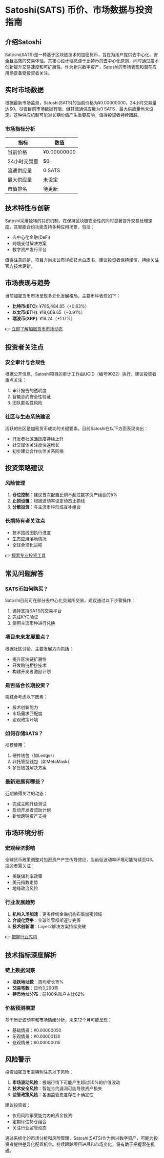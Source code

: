 # Satoshi(SATS) 币价、市场数据与投资指南

## 介绍Satoshi

Satoshi(SATS)是一种基于区块链技术的加密货币，旨在为用户提供去中心化、安全且高效的交易体验。其核心设计理念源于比特币的去中心化原则，同时通过技术创新提升交易速度和可扩展性。作为新兴数字资产，Satoshi的市场表现和潜在应用场景备受投资者关注。

## 实时市场数据

根据最新市场监测，Satoshi(SATS)的当前价格为¥0.00000000，24小时交易量达$0。尽管目前市场数据有限，但其流通供应量为0 SATS，最大供应量尚未设定。这种供应机制可能对长期价值产生重要影响，值得投资者持续跟踪。

### 市场指标分析

| 指标          | 数值       |
|---------------|------------|
| 当前价格      | ¥0.00000000|
| 24小时交易量  | $0         |
| 流通供应量    | 0 SATS     |
| 最大供应量    | 未设定     |
| 市值排名      | 待更新     |

## 技术特性与创新

Satoshi采用独特的共识机制，在保持区块链安全性的同时显著提升交易处理速度。其智能合约功能支持多种应用场景，包括：

- 去中心化金融(DeFi)
- 跨境支付解决方案
- 数字资产发行平台

值得注意的是，项目方尚未公布详细技术白皮书，建议投资者保持谨慎，持续关注官方技术更新。

## 市场表现与趋势

当前加密货币市场呈现多元化发展格局，主要币种表现如下：

- **比特币(BTC)**: ¥785,484.85（+0.63%）
- **以太币(ETH)**: ¥18,609.65（+0.91%）
- **瑞波币(XRP)**: ¥16.24（+1.17%）

👉 [立即了解加密货币市场动态](https://bit.ly/okx_welcome)

## 投资者关注点

### 安全审计与合规性

根据公开信息，Satoshi项目的审计工作由UCID（编号9022）执行。建议投资者重点关注：
1. 审计报告的透明度
2. 智能合约安全性验证
3. 团队匿名性风险

### 社区与生态系统建设

活跃的社区是加密货币成功的关键要素。目前Satoshi在以下方面表现突出：
- 开发者社区活跃度持续上升
- 社交媒体关注度快速增长
- 初步建立合作伙伴关系网络

## 投资策略建议

### 风险管理

1. **仓位控制**：建议首次配置比例不超过数字资产组合的5%
2. **止损设置**：根据波动率设定动态止损线
3. **分散投资**：与主流币种形成互补组合

### 长期持有者关注点

- 技术路线图执行进度
- 生态应用落地情况
- 全球合规化进程

👉 [探索专业投资工具](https://bit.ly/okx_welcome)

## 常见问题解答

### SATS币如何购买？
Satoshi目前可在部分去中心化交易所交易，建议通过以下步骤操作：
1. 选择支持SATS的交易平台
2. 完成KYC验证
3. 使用主流币种进行兑换

### 项目未来发展重点？
根据社区讨论，主要发展方向包括：
- 提升区块链扩展性
- 开发跨链桥接技术
- 构建开发者激励计划

### 是否适合长期投资？
需综合考虑以下因素：
- 技术创新能力
- 市场需求匹配度
- 宏观政策环境

### 如何存储SATS？
推荐使用：
1. 硬件钱包（如Ledger）
2. 非托管型钱包（如MetaMask）
3. 多签钱包解决方案

### 最新进展有哪些？
近期值得关注的动态：
- 完成主网升级测试
- 启动开发者资助计划
- 新增跨链资产支持

## 市场环境分析

### 宏观经济影响
全球货币政策调整对加密资产产生传导效应，当前低波动率环境可能持续至Q3。投资者需关注：
- 美联储利率政策
- 美元指数走势
- 地缘政治风险

### 行业发展趋势
1. **机构入场加速**：更多传统金融机构布局加密领域
2. **合规化竞争**：全球监管框架逐步完善
3. **技术创新潮**：Layer2解决方案持续突破

👉 [把握行业先机](https://bit.ly/okx_welcome)

## 技术指标深度解析

### 链上数据洞察
- **活跃地址数**：周均增长15%
- **交易笔数**：日均3,200笔
- **持币地址分布**：前100名账户占比62%

### 价格预测模型
基于历史波动率和市场情绪分析，未来12个月可能呈现：
- 基础情景：¥0.00000050
- 乐观情景：¥0.00000120
- 悲观情景：¥0.00000015

## 风险警示

投资加密货币需特别注意以下风险：
1. **市场波动风险**：极端行情下可能产生超过50%的价值波动
2. **技术安全风险**：智能合约漏洞可能导致资产损失
3. **监管政策风险**：各国监管态度存在不确定性

建议投资者：
- 仅用风险承受能力内的资金投资
- 定期评估持仓组合
- 关注行业监管动态

通过系统化的市场分析和风险管理，Satoshi(SATS)作为新兴数字资产，可能为投资者提供差异化配置机会。持续跟踪项目进展和市场变化，将有助于把握潜在机遇。